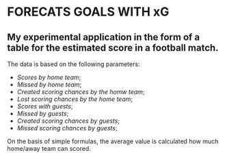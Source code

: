 # FORECATS GOALS WITH xG

## My experimental application in the form of a table for the estimated score in a football match.

The data is based on the following parameters:

* *Scores by home team*;
* *Missed by home team*;
* *Created scoring chances by the homw team*;
* *Lost scoring chances by the home team*;
* *Scores with guests*;
* *Missed by guests*;
* *Created scoring chances by guests*;
* *Missed scoring chances by guests*;

On the basis of simple formulas, the average value is calculated how much home/away team can scored.
